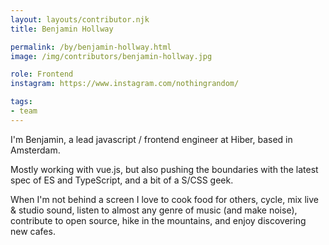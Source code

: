 ```yaml
---
layout: layouts/contributor.njk
title: Benjamin Hollway

permalink: /by/benjamin-hollway.html
image: /img/contributors/benjamin-hollway.jpg

role: Frontend
instagram: https://www.instagram.com/nothingrandom/

tags:
- team
---
```

I'm Benjamin, a lead javascript / frontend engineer at Hiber, based in Amsterdam.

Mostly working with vue.js, but also pushing the boundaries with the latest spec of ES and TypeScript, and a bit of a S/CSS geek.

When I'm not behind a screen I love to cook food for others, cycle, mix live & studio sound, listen to almost any genre of music (and make noise), contribute to open source, hike in the mountains, and enjoy discovering new cafes.